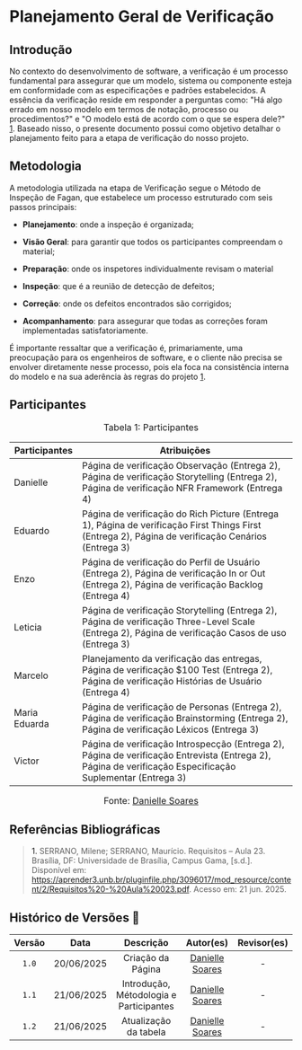 # Planejamento Geral de Verificação

## Introdução

No contexto do desenvolvimento de software, a verificação é um processo fundamental para assegurar que um modelo, sistema ou componente esteja em conformidade com as especificações e padrões estabelecidos. A essência da verificação reside em responder a perguntas como: "Há algo errado em nosso modelo em termos de notação, processo ou procedimentos?" e "O modelo está de acordo com o que se espera dele?" <a href="#REF1">1</a>. Baseado nisso, o presente documento possui como objetivo detalhar o planejamento feito para a etapa de verificação do nosso projeto.

## Metodologia

A metodologia utilizada na etapa de Verificação segue o Método de Inspeção de Fagan, que estabelece um processo estruturado com seis passos principais: 

- **Planejamento**: onde a inspeção é organizada; 

- **Visão Geral**: para garantir que todos os participantes compreendam o material; 

- **Preparação**: onde os inspetores individualmente revisam o material

- **Inspeção**: que é a reunião de detecção de defeitos;

- **Correção**: onde os defeitos encontrados são corrigidos; 

- **Acompanhamento**: para assegurar que todas as correções foram implementadas satisfatoriamente. 

É importante ressaltar que a verificação é, primariamente, uma preocupação para os engenheiros de software, e o cliente não precisa se envolver diretamente nesse processo, pois ela foca na consistência interna do modelo e na sua aderência às regras do projeto <a href="#REF1">1</a>.


## Participantes

<font size="3"><p style="text-align: center">Tabela 1: Participantes</p></font>

<center>
<table>
  <thead>
    <tr>
      <th>Participantes</th>
      <th>Atribuições</th>
    </tr>
  </thead>
  <tbody>
    <tr>
      <td>Danielle</td>
      <td>Página de verificação Observação (Entrega 2), Página de verificação Storytelling (Entrega 2), Página de verificação NFR Framework (Entrega 4)</td>
    </tr>
    <tr>
      <td>Eduardo</td>
      <td>Página de verificação do Rich Picture (Entrega 1), Página de verificação First Things First (Entrega 2), Página de verificação Cenários (Entrega 3)</td>
    </tr>
    <tr>
      <td>Enzo</td>
      <td>Página de verificação do Perfil de Usuário (Entrega 2), Página de verificação In or Out (Entrega 2), Página de verificação Backlog (Entrega 4)</td>
    </tr>
    <tr>
      <td>Leticia</td>
      <td>Página de verificação Storytelling (Entrega 2), Página de verificação Three-Level Scale (Entrega 2), Página de verificação Casos de uso (Entrega 3)</td>
    </tr>
    <tr>
      <td>Marcelo</td>
      <td>Planejamento da verificação das entregas, Página de verificação $100 Test (Entrega 2), Página de verificação Histórias de Usuário (Entrega 4)</td>
    </tr>
    <tr>
      <td>Maria Eduarda</td>
      <td>Página de verificação de Personas (Entrega 2), Página de verificação Brainstorming (Entrega 2), Página de verificação Léxicos (Entrega 3)</td>
    </tr>
    <tr>
      <td>Victor</td>
      <td>Página de verificação Introspecção (Entrega 2), Página de verificação Entrevista (Entrega 2), Página de verificação Especificação Suplementar (Entrega 3)</td>
    </tr>
  </tbody>
</table>
</center>

<font size="3"><p style="text-align: center">Fonte: <a href="https://github.com/danielle-soaress">Danielle Soares</a></p></font>


## Referências Bibliográficas

> <a id="REF1">1.</a> SERRANO, Milene; SERRANO, Maurício. Requisitos – Aula 23. Brasília, DF: Universidade de Brasília, Campus Gama, [s.d.]. Disponível em: https://aprender3.unb.br/pluginfile.php/3096017/mod_resource/content/2/Requisitos%20-%20Aula%20023.pdf. Acesso em: 21 jun. 2025.

## Histórico de Versões 📅

| Versão | Data | Descrição | Autor(es) | Revisor(es) |
| :-: | :-: | :-: | :-: | :-: |
| `1.0` | 20/06/2025 | Criação da Página | [Danielle Soares](https://github.com/danielle-soaress) | - |
| `1.1` | 21/06/2025 | Introdução, Métodologia e Participantes | [Danielle Soares](https://github.com/danielle-soaress) | - |
| `1.2` | 21/06/2025 | Atualização da tabela | [Danielle Soares](https://github.com/danielle-soaress) | - |